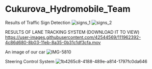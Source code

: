 # Cukurova_Hydromobile_Team

Results of Traffic Sign Detection
![signs_1](https://user-images.githubusercontent.com/42544569/111962356-44c73200-8b03-11eb-9b24-04715136eb3a.jpeg)
![signs_2](https://user-images.githubusercontent.com/42544569/111962383-4a247c80-8b03-11eb-8d19-6d708fde7884.jpeg)


RESULTS OF LANE TRACKING SYSTEM (DOWNLOAD IT TO VIEW)
https://user-images.githubusercontent.com/42544569/111962392-4c86d680-8b03-11eb-8a35-0b31c1df3cfa.mov


An image of our car
![IMG-5810](https://user-images.githubusercontent.com/42544569/111986849-82d24f00-8b1f-11eb-8338-8fbf19c3a3b9.jpg)



Steering Control System
![1b4265c8-4188-489e-a814-1797fc0da646](https://user-images.githubusercontent.com/42544569/111986420-fa53ae80-8b1e-11eb-98c7-c8a4daf57c54.gif)

